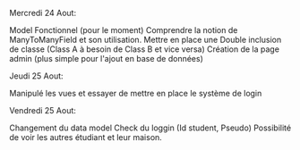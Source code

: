 Mercredi 24 Aout:

Model Fonctionnel (pour le moment)
Comprendre la notion de ManyToManyField et son utilisation.
Mettre en place une Double inclusion de classe (Class A à besoin de Class B et vice versa)
Création de la page admin (plus simple pour l'ajout en base de données)

Jeudi 25 Aout:

Manipulé les vues et essayer de mettre en place le système de login

Vendredi 25 Aout:

Changement du data model
Check du loggin (Id student, Pseudo)
Possibilité de voir les autres étudiant et leur maison.

